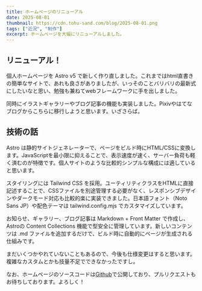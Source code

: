 ```yaml
---
title: ホームページのリニューアル
date: 2025-08-01
thumbnail: https://cdn.tohu-sand.com/blog/2025-08-01.png
tags: ["近況", "制作"]
excerpt: ホームページを大幅にリニューアルしました。
---
```

## リニューアル！
個人ホームページを Astro v5 で新しく作り直しました。これまではhtml直書きの簡単なサイトで、あれも良さがありましたが、いっそのことバリバリの最新式にしたいなと思い、勉強も兼ねてwebフレームワークに手を出しました。

同時にイラストギャラリーやブログ記事の機能も実装しました。Pixivやはてなブログからこちらに移行しようと思います。いざさらば。

## 技術の話
Astro は静的サイトジェネレーターで、ページをビルド時にHTML/CSSに変換します。JavaScriptを最小限に抑えることで、表示速度が速く、サーバー負荷も軽く済むのが特徴です。個人サイトのような比較的シンプルな構成には適していると思います。

スタイリングには Tailwind CSS を採用。ユーティリティクラスをHTMLに直接記述することで、CSSファイルを別途管理する必要がなく、レスポンシブデザインやダークモード対応も比較的楽に実装できました。日本語フォント（Noto Sans JP）や配色テーマは tailwind.config.mjs でカスタマイズしています。

お知らせ、ギャラリー、ブログ記事は Markdown + Front Matter で作成し、Astroの Content Collections 機能で型安全に管理しています。新しいコンテンツは .md ファイルを追加するだけで、ビルド時に自動的にページが生成される仕組みです。

まだいくつかやれていないこともあるので、今後も仕様変更はすると思います。複雑なカスタムとかも技量不足でできなかったですし。

なお、ホームページのソースコードは[Github](https://github.com/tohu-sand/my-portfolio)で公開しており、プルリクエストもお待ちしております。よろしく！
